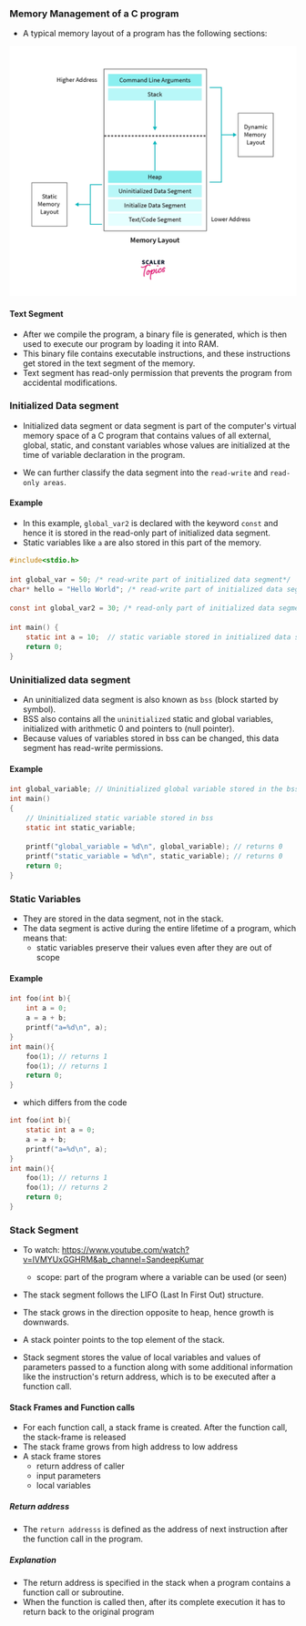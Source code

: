 ### Memory Management of a C program
- A typical memory layout of a program has the following sections:

![Matrix](../../images/img_5.png)

#### Text Segment

- After we compile the program, a binary file is generated, which is then used to execute our program by loading it into RAM. 
- This binary file contains executable instructions, and these instructions get stored in the text segment of the memory.
- Text segment has read-only permission that prevents the program from accidental modifications.

### Initialized Data segment

- Initialized data segment or data segment is part of the computer's virtual memory space of a C program that contains values of all external, global, static, and constant variables whose values are initialized at the time of variable declaration in the program.

- We can further classify the data segment into the ```read-write``` and ```read-only areas```.

#### Example
- In this example, ```global_var2``` is declared with the keyword ```const``` and hence it is stored in the read-only part of initialized data segment. 
- Static variables like ```a``` are also stored in this part of the memory.
```c
#include<stdio.h>

int global_var = 50; /* read-write part of initialized data segment*/
char* hello = "Hello World"; /* read-write part of initialized data segment*/

const int global_var2 = 30; /* read-only part of initialized data segment */

int main() {
    static int a = 10;  // static variable stored in initialized data segment
    return 0;
}
```
### Uninitialized data segment

- An uninitialized data segment is also known as ```bss``` (block started by symbol).
- BSS also contains all the ```uninitialized``` static and global variables, initialized with arithmetic 0 and pointers to (null pointer).
- Because values of variables stored in bss can be changed, this data segment has read-write permissions.

#### Example

```c
int global_variable; // Uninitialized global variable stored in the bss segment
int main()
{
    // Uninitialized static variable stored in bss
    static int static_variable;
    
    printf("global_variable = %d\n", global_variable); // returns 0
    printf("static_variable = %d\n", static_variable); // returns 0
    return 0;
}
```
### Static Variables
- They are stored in the data segment, not in the stack.
- The data segment is active during the entire lifetime of a program, which means that:
  - static variables preserve their values even after they are out of scope

#### Example
```c
int foo(int b){
    int a = 0;
    a = a + b;
    printf("a=%d\n", a);
}
int main(){
    foo(1); // returns 1
    foo(1); // returns 1
    return 0;
}
```
- which differs from the code
```c
int foo(int b){
    static int a = 0;
    a = a + b;
    printf("a=%d\n", a);
}
int main(){
    foo(1); // returns 1
    foo(1); // returns 2
    return 0;
}
```
### Stack Segment

- To watch: https://www.youtube.com/watch?v=lVMYUxGGHRM&ab_channel=SandeepKumar

  - scope: part of the program where a variable can be used (or seen)

- The stack segment follows the LIFO (Last In First Out) structure.
- The stack grows in the direction opposite to heap, hence growth is downwards.
- A stack pointer points to the top element of the stack.
- Stack segment stores the value of local variables and values of parameters passed to a function along with some additional information like the instruction's return address, which is to be executed after a function call.

#### Stack Frames and Function calls
- For each function call, a stack frame is created. After the function call, the stack-frame is released
- The stack frame grows from high address to low address
- A stack frame stores
  - return address of caller
  - input parameters
  - local variables
##### Return address
- The ```return addresss``` is defined as the address of next instruction after the function call in the program.
##### Explanation
- The return address is specified in the stack when a program contains a function call or subroutine.
- When the function is called then, after its complete execution it has to return back to the original program 
